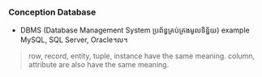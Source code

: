 ### Conception Database  
   
- DBMS (Database Management System ប្រព័ន្ធគ្រប់គ្រងមូលទិន្ន័យ) example MySQL, SQL Server, Oracle។ល។
>row, record, entity, tuple, instance have the same meaning.
>column, attribute are also have the same meaning.



	